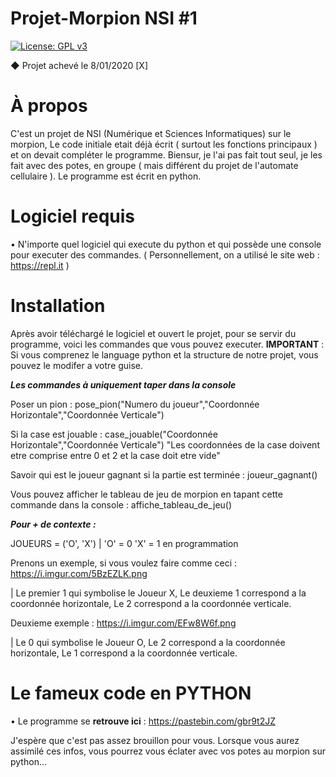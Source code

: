 # Projet-Morpion NSI #1
[![License: GPL v3](https://img.shields.io/badge/License-GPLv3-blue.svg)](https://www.gnu.org/licenses/gpl-3.0)

◆ Projet achevé le 8/01/2020 [X]

# À propos

C'est un projet de NSI (Numérique et Sciences Informatiques) sur le morpion, Le code initiale etait déjà écrit ( surtout les fonctions principaux ) et on devait compléter le programme. Biensur, je l'ai pas fait tout seul, je les fait avec des potes, en groupe ( mais différent du projet de l'automate cellulaire ). Le programme est écrit en python.

# Logiciel requis

• N'importe quel logiciel qui execute du python et qui possède une console pour executer des commandes. ( Personnellement, on a utilisé le site web : https://repl.it )

# Installation

Après avoir téléchargé le logiciel et ouvert le projet, pour se servir du programme, voici les commandes que vous pouvez executer. **IMPORTANT** : Si vous comprenez le language python et la structure de notre projet, vous pouvez le modifer a votre guise.

***Les commandes à uniquement taper dans la console***

Poser un pion : pose_pion("Numero du joueur","Coordonnée Horizontale","Coordonnée Verticale")

Si la case est jouable : case_jouable("Coordonnée Horizontale","Coordonnée Verticale") "Les coordonnées de la case doivent etre comprise entre 0 et 2 et la case doit etre vide"

Savoir qui est le joueur gagnant si la partie est terminée : joueur_gagnant()

Vous pouvez afficher le tableau de jeu de morpion en tapant cette commande dans la console : affiche_tableau_de_jeu()

***Pour + de contexte :***

JOUEURS = ('O', 'X') | 'O' = 0 'X' = 1 en programmation

Prenons un exemple, si vous voulez faire comme ceci : https://i.imgur.com/5BzEZLK.png

| Le premier 1 qui symbolise le Joueur X, Le deuxieme 1 correspond a la coordonnée horizontale, Le 2 correspond a la coordonnée verticale.

Deuxieme exemple : https://i.imgur.com/EFw8W6f.png

| Le 0 qui symbolise le Joueur O, Le 2 correspond a la coordonnée horizontale, Le 1 correspond a la coordonnée verticale.

# Le fameux code en PYTHON

• Le programme se **retrouve ici** : https://pastebin.com/gbr9t2JZ

J'espère que c'est pas assez brouillon pour vous.
Lorsque vous aurez assimilé ces infos, vous pourrez vous éclater avec vos potes au morpion sur python...


